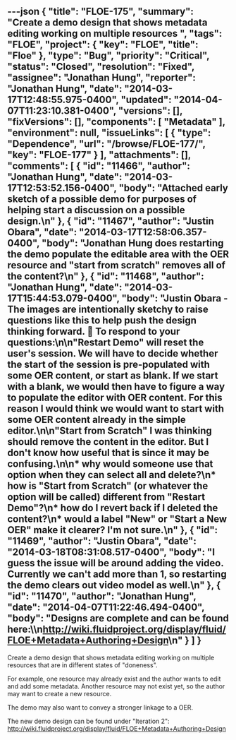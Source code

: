 ---json
{
  "title": "FLOE-175",
  "summary": "Create a demo design that shows metadata editing working on multiple resources ",
  "tags": "FLOE",
  "project": {
    "key": "FLOE",
    "title": "Floe"
  },
  "type": "Bug",
  "priority": "Critical",
  "status": "Closed",
  "resolution": "Fixed",
  "assignee": "Jonathan Hung",
  "reporter": "Jonathan Hung",
  "date": "2014-03-17T12:48:55.975-0400",
  "updated": "2014-04-07T11:23:10.381-0400",
  "versions": [],
  "fixVersions": [],
  "components": [
    "Metadata"
  ],
  "environment": null,
  "issueLinks": [
    {
      "type": "Dependence",
      "url": "/browse/FLOE-177/",
      "key": "FLOE-177"
    }
  ],
  "attachments": [],
  "comments": [
    {
      "id": "11466",
      "author": "Jonathan Hung",
      "date": "2014-03-17T12:53:52.156-0400",
      "body": "Attached early sketch of a possible demo for purposes of helping start a discussion on a possible design.\n"
    },
    {
      "id": "11467",
      "author": "Justin Obara",
      "date": "2014-03-17T12:58:06.357-0400",
      "body": "Jonathan Hung does restarting the demo populate the editable area with the OER resource and \"start from scratch\" removes all of the content?\n"
    },
    {
      "id": "11468",
      "author": "Jonathan Hung",
      "date": "2014-03-17T15:44:53.079-0400",
      "body": "Justin Obara - The images are intentionally sketchy to raise questions like this to help push the design thinking forward. 🙂 To respond to your questions:\n\n\"Restart Demo\" will reset the user's session. We will have to decide whether the start of the session is pre-populated with some OER content, or start as blank. If we start with a blank, we would then have to figure a way to populate the editor with OER content. For this reason I would think we would want to start with some OER content already in the simple editor.\n\n\"Start from Scratch\" I was thinking should remove the content in the editor. But I don't know how useful that is since it may be confusing.\n\n* why would someone use that option when they can select all and delete?\n* how is \"Start from Scratch\" (or whatever the option will be called) different from \"Restart Demo\"?\n* how do I revert back if I deleted the content?\n* would a label \"New\" or \"Start a New OER\" make it clearer? I'm not sure.\n"
    },
    {
      "id": "11469",
      "author": "Justin Obara",
      "date": "2014-03-18T08:31:08.517-0400",
      "body": "I guess the issue will be around adding the video. Currently we can't add more than 1, so restarting the demo clears out video model as well.\n"
    },
    {
      "id": "11470",
      "author": "Jonathan Hung",
      "date": "2014-04-07T11:22:46.494-0400",
      "body": "Designs are complete and can be found here:\\\n<http://wiki.fluidproject.org/display/fluid/FLOE+Metadata+Authoring+Design>\n"
    }
  ]
}
---
Create a demo design that shows metadata editing working on multiple resources that are in different states of "doneness".

For example, one resource may already exist and the author wants to edit and add some metadata. Another resource may not exist yet, so the author may want to create a new resource.

The demo may also want to convey a stronger linkage to a OER.

The new demo design can be found under "Iteration 2": <http://wiki.fluidproject.org/display/fluid/FLOE+Metadata+Authoring+Design>

        